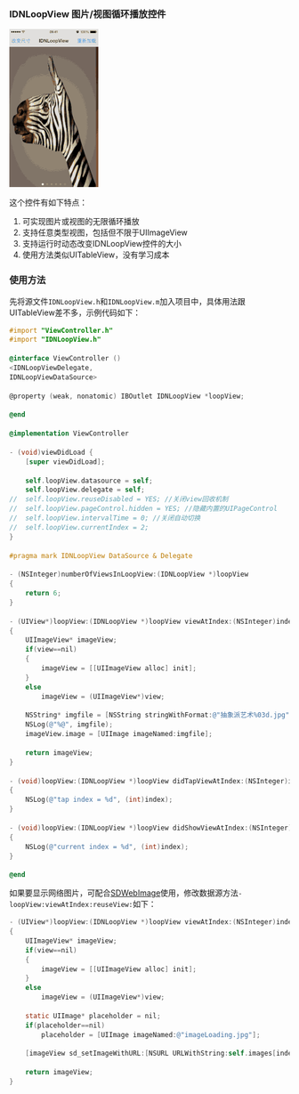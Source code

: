 ### IDNLoopView 图片/视图循环播放控件

![IDNLoopView演示](https://github.com/photondragon/IDNLoopView/raw/master/IDNLoopView.gif)

这个控件有如下特点：

1. 可实现图片或视图的无限循环播放
1. 支持任意类型视图，包括但不限于UIImageView
1. 支持运行时动态改变IDNLoopView控件的大小
1. 使用方法类似UITableView，没有学习成本

### 使用方法

先将源文件`IDNLoopView.h`和`IDNLoopView.m`加入项目中，具体用法跟UITableView差不多，示例代码如下：

``` objective-c
#import "ViewController.h"
#import "IDNLoopView.h"

@interface ViewController ()
<IDNLoopViewDelegate,
IDNLoopViewDataSource>

@property (weak, nonatomic) IBOutlet IDNLoopView *loopView;

@end

@implementation ViewController

- (void)viewDidLoad {
	[super viewDidLoad];

	self.loopView.datasource = self;
	self.loopView.delegate = self;
//	self.loopView.reuseDisabled = YES; //关闭view回收机制
//	self.loopView.pageControl.hidden = YES; //隐藏内置的UIPageControl
//	self.loopView.intervalTime = 0; //关闭自动切换
//	self.loopView.currentIndex = 2;
}

#pragma mark IDNLoopView DataSource & Delegate

- (NSInteger)numberOfViewsInLoopView:(IDNLoopView *)loopView
{
	return 6;
}

- (UIView*)loopView:(IDNLoopView *)loopView viewAtIndex:(NSInteger)index reuseView:(UIView *)view
{
	UIImageView* imageView;
	if(view==nil)
	{
		imageView = [[UIImageView alloc] init];
	}
	else
		imageView = (UIImageView*)view;
	
	NSString* imgfile = [NSString stringWithFormat:@"抽象派艺术%03d.jpg", (int)index];
	NSLog(@"%@", imgfile);
	imageView.image = [UIImage imageNamed:imgfile];
	
	return imageView;
}

- (void)loopView:(IDNLoopView *)loopView didTapViewAtIndex:(NSInteger)index
{
	NSLog(@"tap index = %d", (int)index);
}

- (void)loopView:(IDNLoopView *)loopView didShowViewAtIndex:(NSInteger)index
{
	NSLog(@"current index = %d", (int)index);
}

@end
```

如果要显示网络图片，可配合[SDWebImage](https://github.com/rs/SDWebImage)使用，修改数据源方法`- loopView:viewAtIndex:reuseView:`如下：

``` objective-c
- (UIView*)loopView:(IDNLoopView *)loopView viewAtIndex:(NSInteger)index reuseView:(UIView *)view
{
	UIImageView* imageView;
	if(view==nil)
	{
		imageView = [[UIImageView alloc] init];
	}
	else
		imageView = (UIImageView*)view;

	static UIImage* placeholder = nil;
	if(placeholder==nil)
		placeholder = [UIImage imageNamed:@"imageLoading.jpg"];
		
	[imageView sd_setImageWithURL:[NSURL URLWithString:self.images[index]] placeholderImage:placeholder];

	return imageView;
}
```
